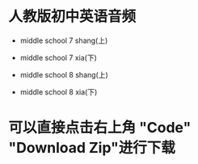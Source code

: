 

# 人教版初中英语音频

* middle school 7 shang(上)
* middle school 7 xia(下)

* middle school 8 shang(上)
* middle school 8 xia(下)

# 可以直接点击右上角 "Code" "Download Zip"进行下载

